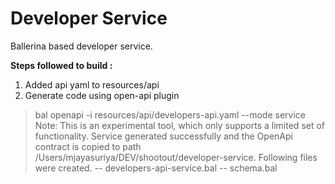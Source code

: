 # Developer Service

  Ballerina based developer service.
  

**Steps followed to build :** 

1. Added api yaml to resources/api
2. Generate code using open-api plugin

> bal openapi -i resources/api/developers-api.yaml --mode service
> Note: This is an experimental tool, which only supports a limited set of functionality.
> Service generated successfully and the OpenApi contract is copied to path /Users/mjayasuriya/DEV/shootout/developer-service.
> Following files were created.
> -- developers-api-service.bal
> -- schema.bal



